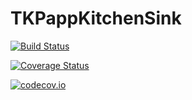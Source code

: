 # TKPappKitchenSink

[![Build Status](https://travis-ci.org/tpapp/TKPappKitchenSink.jl.svg?branch=master)](https://travis-ci.org/tpapp/TKPappKitchenSink.jl)

[![Coverage Status](https://coveralls.io/repos/tpapp/TKPappKitchenSink.jl/badge.svg?branch=master&service=github)](https://coveralls.io/github/tpapp/TKPappKitchenSink.jl?branch=master)

[![codecov.io](http://codecov.io/github/tpapp/TKPappKitchenSink.jl/coverage.svg?branch=master)](http://codecov.io/github/tpapp/TKPappKitchenSink.jl?branch=master)

